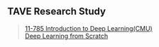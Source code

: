 ## TAVE Research Study
> [11-785 Introduction to Deep Learning(CMU)](https://deeplearning.cs.cmu.edu/F20/index.html)   
> [Deep Learning from Scratch](https://www.hanbit.co.kr/store/books/look.php?p_code=B8475831198)
